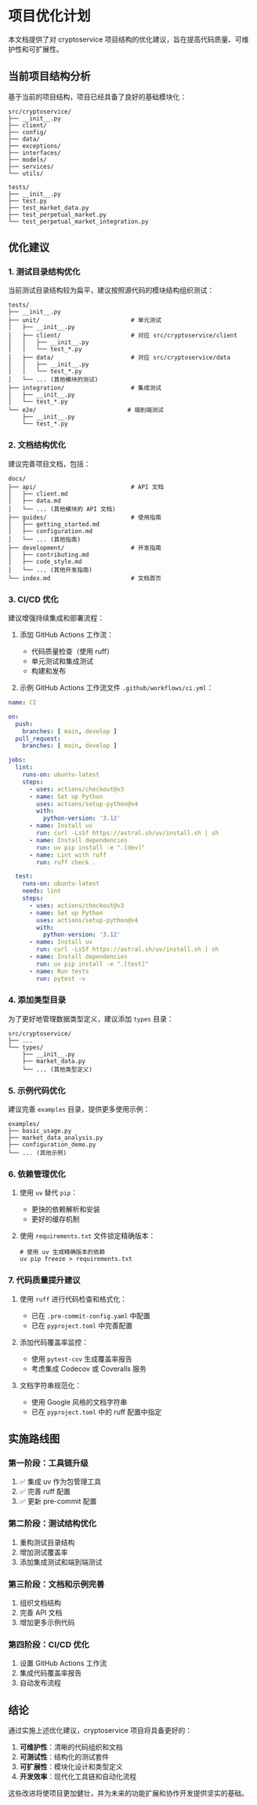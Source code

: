 # 项目优化计划

本文档提供了对 cryptoservice 项目结构的优化建议，旨在提高代码质量、可维护性和可扩展性。

## 当前项目结构分析

基于当前的项目结构，项目已经具备了良好的基础模块化：

```
src/cryptoservice/
├── __init__.py
├── client/
├── config/
├── data/
├── exceptions/
├── interfaces/
├── models/
├── services/
└── utils/

tests/
├── __init__.py
├── test.py
├── test_market_data.py
├── test_perpetual_market.py
└── test_perpetual_market_integration.py
```

## 优化建议

### 1. 测试目录结构优化

当前测试目录结构较为扁平，建议按照源代码的模块结构组织测试：

```
tests/
├── __init__.py
├── unit/                          # 单元测试
│   ├── __init__.py
│   ├── client/                    # 对应 src/cryptoservice/client
│   │   ├── __init__.py
│   │   └── test_*.py
│   ├── data/                      # 对应 src/cryptoservice/data
│   │   ├── __init__.py
│   │   └── test_*.py
│   └── ... (其他模块的测试)
├── integration/                   # 集成测试
│   ├── __init__.py
│   └── test_*.py
└── e2e/                          # 端到端测试
    ├── __init__.py
    └── test_*.py
```

### 2. 文档结构优化

建议完善项目文档，包括：

```
docs/
├── api/                           # API 文档
│   ├── client.md
│   ├── data.md
│   └── ... (其他模块的 API 文档)
├── guides/                        # 使用指南
│   ├── getting_started.md
│   ├── configuration.md
│   └── ... (其他指南)
├── development/                   # 开发指南
│   ├── contributing.md
│   ├── code_style.md
│   └── ... (其他开发指南)
└── index.md                       # 文档首页
```

### 3. CI/CD 优化

建议增强持续集成和部署流程：

1. 添加 GitHub Actions 工作流：
   - 代码质量检查（使用 ruff）
   - 单元测试和集成测试
   - 构建和发布

2. 示例 GitHub Actions 工作流文件 `.github/workflows/ci.yml`：

```yaml
name: CI

on:
  push:
    branches: [ main, develop ]
  pull_request:
    branches: [ main, develop ]

jobs:
  lint:
    runs-on: ubuntu-latest
    steps:
      - uses: actions/checkout@v3
      - name: Set up Python
        uses: actions/setup-python@v4
        with:
          python-version: '3.12'
      - name: Install uv
        run: curl -LsSf https://astral.sh/uv/install.sh | sh
      - name: Install dependencies
        run: uv pip install -e ".[dev]"
      - name: Lint with ruff
        run: ruff check .

  test:
    runs-on: ubuntu-latest
    needs: lint
    steps:
      - uses: actions/checkout@v3
      - name: Set up Python
        uses: actions/setup-python@v4
        with:
          python-version: '3.12'
      - name: Install uv
        run: curl -LsSf https://astral.sh/uv/install.sh | sh
      - name: Install dependencies
        run: uv pip install -e ".[test]"
      - name: Run tests
        run: pytest -v
```

### 4. 添加类型目录

为了更好地管理数据类型定义，建议添加 `types` 目录：

```
src/cryptoservice/
├── ...
└── types/
    ├── __init__.py
    ├── market_data.py
    └── ... (其他类型定义)
```

### 5. 示例代码优化

建议完善 `examples` 目录，提供更多使用示例：

```
examples/
├── basic_usage.py
├── market_data_analysis.py
├── configuration_demo.py
└── ... (其他示例)
```

### 6. 依赖管理优化

1. 使用 `uv` 替代 `pip`：
   - 更快的依赖解析和安装
   - 更好的缓存机制

2. 使用 `requirements.txt` 文件锁定精确版本：
   ```
   # 使用 uv 生成精确版本的依赖
   uv pip freeze > requirements.txt
   ```

### 7. 代码质量提升建议

1. 使用 `ruff` 进行代码检查和格式化：
   - 已在 `.pre-commit-config.yaml` 中配置
   - 已在 `pyproject.toml` 中完善配置

2. 添加代码覆盖率监控：
   - 使用 `pytest-cov` 生成覆盖率报告
   - 考虑集成 Codecov 或 Coveralls 服务

3. 文档字符串规范化：
   - 使用 Google 风格的文档字符串
   - 已在 `pyproject.toml` 中的 ruff 配置中指定

## 实施路线图

### 第一阶段：工具链升级

1. ✅ 集成 uv 作为包管理工具
2. ✅ 完善 ruff 配置
3. ✅ 更新 pre-commit 配置

### 第二阶段：测试结构优化

1. 重构测试目录结构
2. 增加测试覆盖率
3. 添加集成测试和端到端测试

### 第三阶段：文档和示例完善

1. 组织文档结构
2. 完善 API 文档
3. 增加更多示例代码

### 第四阶段：CI/CD 优化

1. 设置 GitHub Actions 工作流
2. 集成代码覆盖率报告
3. 自动发布流程

## 结论

通过实施上述优化建议，cryptoservice 项目将具备更好的：

1. **可维护性**：清晰的代码组织和文档
2. **可测试性**：结构化的测试套件
3. **可扩展性**：模块化设计和类型定义
4. **开发效率**：现代化工具链和自动化流程

这些改进将使项目更加健壮，并为未来的功能扩展和协作开发提供坚实的基础。
